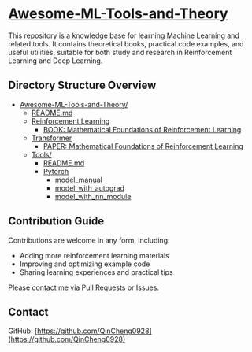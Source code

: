 # [Awesome-ML-Tools-and-Theory](#Awesome-ML-Tools-and-Theory)

This repository is a knowledge base for learning Machine Learning and related tools. It contains theoretical books, practical code examples, and useful utilities, suitable for both study and research in Reinforcement Learning and Deep Learning.

## Directory Structure Overview

- [Awesome-ML-Tools-and-Theory/](#Awesome-ML-Tools-and-Theory)
  - [README.md](./README.md)
  - [Reinforcement Learning](./Reinforcement-Learning/)
    - [BOOK: Mathematical Foundations of Reinforcement Learning](./Reinforcement-Learning/Mathematical_Foundations_of_Reinforcement_Learning.pdf)
  - [Transformer](./Transformer)
    - [PAPER: Mathematical Foundations of Reinforcement Learning](./Transformer/Attention_Is_All_You_Need.pdf)
  - [Tools/](./Tools/)
    - [README.md](./Tools/README.md) 
    - [Pytorch](./Tools/Pytorch/)
      - [model_manual](./Tools/Pytorch/model_manual.py)
      - [model_with_autograd](./Tools/Pytorch/model_with_autograd.py)
      - [model_with_nn_module](./Tools/Pytorch/model_with_nn_module.py)





## Contribution Guide

Contributions are welcome in any form, including:

- Adding more reinforcement learning materials
- Improving and optimizing example code
- Sharing learning experiences and practical tips

Please contact me via Pull Requests or Issues.

## Contact

GitHub: [https://github.com/QinCheng0928](https://github.com/QinCheng0928)
